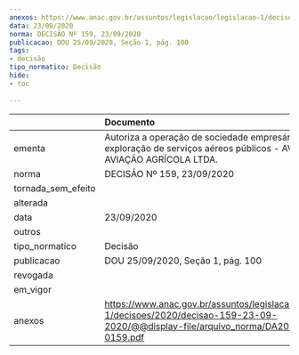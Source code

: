 ```yaml
---
anexos: https://www.anac.gov.br/assuntos/legislacao/legislacao-1/decisoes/2020/decisao-159-23-09-2020/@@display-file/arquivo_norma/DA2020-0159.pdf
data: 23/09/2020
norma: DECISÃO Nº 159, 23/09/2020
publicacao: DOU 25/09/2020, Seção 1, pág. 100
tags:
- decisão
tipo_normatico: Decisão
hide: 
- toc 
 
---
```


|                    | Documento                                                                                                                                  |
|:-------------------|:-------------------------------------------------------------------------------------------------------------------------------------------|
| ementa             | Autoriza a operação de sociedade empresária para exploração de serviços aéreos públicos - AVANTE AVIAÇÃO AGRÍCOLA LTDA.                    |
| norma              | DECISÃO Nº 159, 23/09/2020                                                                                                                 |
| tornada_sem_efeito |                                                                                                                                            |
| alterada           |                                                                                                                                            |
| data               | 23/09/2020                                                                                                                                 |
| outros             |                                                                                                                                            |
| tipo_normatico     | Decisão                                                                                                                                    |
| publicacao         | DOU 25/09/2020, Seção 1, pág. 100                                                                                                          |
| revogada           |                                                                                                                                            |
| em_vigor           |                                                                                                                                            |
| anexos             | https://www.anac.gov.br/assuntos/legislacao/legislacao-1/decisoes/2020/decisao-159-23-09-2020/@@display-file/arquivo_norma/DA2020-0159.pdf |
